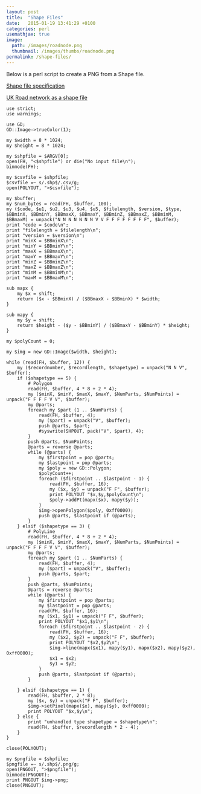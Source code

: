 ```yaml
---
layout: post
title:  "Shape Files"
date:   2015-01-19 13:41:29 +0100
categories: perl
usemathjax: true
image:
  path: /images/roadnode.png
  thumbnail: /images/thumbs/roadnode.png
permalink: /shape-files/
---
```

Below is a perl script to create a PNG from a Shape file.

[Shape file specification](/downloads/shapefile.pdf)

[UK Road network as a shape file ](/downloads/ROADNODE.zip)

    use strict;
    use warnings;

    use GD;
    GD::Image->trueColor(1);

    my $width = 8 * 1024;
    my $height = 8 * 1024;

    my $shpfile = $ARGV[0];
    open(FH, "<$shpfile") or die("No input file\n");
    binmode(FH); 

    my $csvfile = $shpfile;
    $csvfile =~ s/.shp$/.csv/g;
    open(POLYOUT, ">$csvfile");

    my $buffer;
    my $num_bytes = read(FH, $buffer, 100);
    my ($code, $u1, $u2, $u3, $u4, $u5, $filelength, $version, $type, $BBminX, $BBminY, $BBmaxX, $BBmaxY, $BBminZ, $BBmaxZ, $BBminM, $BBmaxM) = unpack("N N N N N N N V V F F F F F F F F", $buffer);
    print "code = $code\n";
    print "filelength = $filelength\n";
    print "version = $version\n";
    print "minX = $BBminX\n";
    print "minY = $BBminY\n";
    print "maxX = $BBmaxX\n";
    print "maxY = $BBmaxY\n";
    print "minZ = $BBminZ\n";
    print "maxZ = $BBmaxZ\n";
    print "minM = $BBminM\n";
    print "maxM = $BBmaxM\n";

    sub mapx {
        my $x = shift;
        return ($x - $BBminX) / ($BBmaxX - $BBminX) * $width;
    }

    sub mapy {
        my $y = shift;
        return $height - ($y - $BBminY) / ($BBmaxY - $BBminY) * $height;
    }

    my $polyCount = 0;

    my $img = new GD::Image($width, $height);

    while (read(FH, $buffer, 12)) {
        my ($recordnumber, $recordlength, $shapetype) = unpack("N N V", $buffer);
        if ($shapetype == 5) {
            # Polygon
            read(FH, $buffer, 4 * 8 + 2 * 4);
            my ($minX, $minY, $maxX, $maxY, $NumParts, $NumPoints) = unpack("F F F F V V", $buffer);
            my @parts;
            foreach my $part (1 .. $NumParts) {
                read(FH, $buffer, 4);
                my ($part) = unpack("V", $buffer);
                push @parts, $part;
                #syswrite(SHPOUT, pack("V", $part), 4);
            }
            push @parts, $NumPoints;
            @parts = reverse @parts;
            while (@parts) {
                my $firstpoint = pop @parts;
                my $lastpoint = pop @parts;
                my $poly = new GD::Polygon;
                $polyCount++;
                foreach ($firstpoint .. $lastpoint - 1) {
                    read(FH, $buffer, 16);
                    my ($x, $y) = unpack("F F", $buffer);
                    print POLYOUT "$x,$y,$polyCount\n";
                    $poly->addPt(mapx($x), mapy($y));
                }
                $img->openPolygon($poly, 0xff0000);
                push @parts, $lastpoint if (@parts);
            }
        } elsif ($shapetype == 3) {
            # PolyLine
            read(FH, $buffer, 4 * 8 + 2 * 4);
            my ($minX, $minY, $maxX, $maxY, $NumParts, $NumPoints) = unpack("F F F F V V", $buffer);
            my @parts;
            foreach my $part (1 .. $NumParts) {
                read(FH, $buffer, 4);
                my ($part) = unpack("V", $buffer);
                push @parts, $part;
            }
            push @parts, $NumPoints;
            @parts = reverse @parts;
            while (@parts) {
                my $firstpoint = pop @parts;
                my $lastpoint = pop @parts;
                read(FH, $buffer, 16);
                my ($x1, $y1) = unpack("F F", $buffer);
                print POLYOUT "$x1,$y1\n";
                foreach ($firstpoint .. $lastpoint - 2) {
                    read(FH, $buffer, 16);
                    my ($x2, $y2) = unpack("F F", $buffer);
                    print POLYOUT "$x2,$y2\n";
                    $img->line(mapx($x1), mapy($y1), mapx($x2), mapy($y2), 0xff0000);
                    $x1 = $x2;
                    $y1 = $y2;
                }
                push @parts, $lastpoint if (@parts);
            }

        } elsif ($shapetype == 1) {
            read(FH, $buffer, 2 * 8);
            my ($x, $y) = unpack("F F", $buffer);
            $img->setPixel(mapx($x), mapy($y), 0xff0000);
            print POLYOUT "$x,$y\n";
        } else {
            print "unhandled type shapetype = $shapetype\n";
            read(FH, $buffer, $recordlength * 2 - 4);
        }
    }

    close(POLYOUT);

    my $pngfile = $shpfile;
    $pngfile =~ s/.shp$/.png/g;
    open(PNGOUT, ">$pngfile");
    binmode(PNGOUT);
    print PNGOUT $img->png;
    close(PNGOUT);

